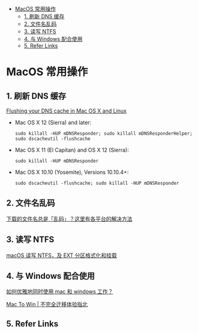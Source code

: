 - [MacOS 常用操作](#macos-常用操作)
  - [1. 刷新 DNS 缓存](#1-刷新-dns-缓存)
  - [2. 文件名乱码](#2-文件名乱码)
  - [3. 读写 NTFS](#3-读写-ntfs)
  - [4. 与 Windows 配合使用](#4-与-windows-配合使用)
  - [5. Refer Links](#5-refer-links)

# MacOS 常用操作

## 1. 刷新 DNS 缓存

[Flushing your DNS cache in Mac OS X and Linux](https://help.dreamhost.com/hc/en-us/articles/214981288-Flushing-your-DNS-cache-in-Mac-OS-X-and-Linux)

- Mac OS X 12 (Sierra) and later:
  ```
  sudo killall -HUP mDNSResponder; sudo killall mDNSResponderHelper; sudo dscacheutil -flushcache
  ```

- Mac OS X 11 (El Capitan) and OS X 12 (Sierra):
  ```
  sudo killall -HUP mDNSResponder
  ```

- Mac OS X 10.10 (Yosemite), Versions 10.10.4+:
  ```
  sudo dscacheutil -flushcache; sudo killall -HUP mDNSResponder
  ```

## 2. 文件名乱码

[下载的文件名总是「乱码」？这里有各平台的解决方法](https://sspai.com/post/44360)

## 3. 读写 NTFS

[macOS 读写 NTFS，及 EXT 分区格式化和挂载](https://zhih.me/macos-mount-ntfs-ext/)

## 4. 与 Windows 配合使用

[如何优雅地同时使用 mac 和 windows 工作？](https://www.jianshu.com/p/6b747fae1075)

[Mac To Win | 不完全迁移体验指北](https://sspai.com/post/45742)

## 5. Refer Links
